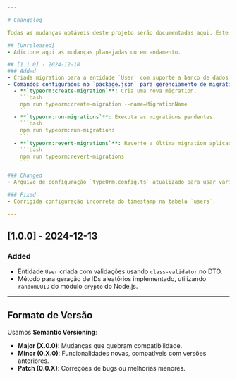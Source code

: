 ```yaml
---

# Changelog

Todas as mudanças notáveis deste projeto serão documentadas aqui. Este arquivo segue o formato [Keep a Changelog](https://keepachangelog.com/) e respeita a versão [Semantic Versioning](https://semver.org/).

## [Unreleased]
- Adicione aqui as mudanças planejadas ou em andamento.

## [1.1.0] - 2024-12-18
### Added
- Criada migration para a entidade `User` com suporte a banco de dados PostgreSQL.
- Comandos configurados no `package.json` para gerenciamento de migrations com TypeORM:
  - **`typeorm:create-migration`**: Cria uma nova migration.  
    ```bash
    npm run typeorm:create-migration --name=MigrationName
    ```
  - **`typeorm:run-migrations`**: Executa as migrations pendentes.  
    ```bash
    npm run typeorm:run-migrations
    ```
  - **`typeorm:revert-migrations`**: Reverte a última migration aplicada.  
    ```bash
    npm run typeorm:revert-migrations
    ```

### Changed
- Arquivo de configuração `typeOrm.config.ts` atualizado para usar variáveis de ambiente no contexto Docker.

### Fixed
- Corrigida configuração incorreta do timestamp na tabela `users`.

---
```


## [1.0.0] - 2024-12-13
### Added
- Entidade `User` criada com validações usando `class-validator` no DTO.
- Método para geração de IDs aleatórios implementado, utilizando `randomUUID` do módulo `crypto` do Node.js.

---

## Formato de Versão
Usamos **Semantic Versioning**:
- **Major (X.0.0)**: Mudanças que quebram compatibilidade.
- **Minor (0.X.0)**: Funcionalidades novas, compatíveis com versões anteriores.
- **Patch (0.0.X)**: Correções de bugs ou melhorias menores.

